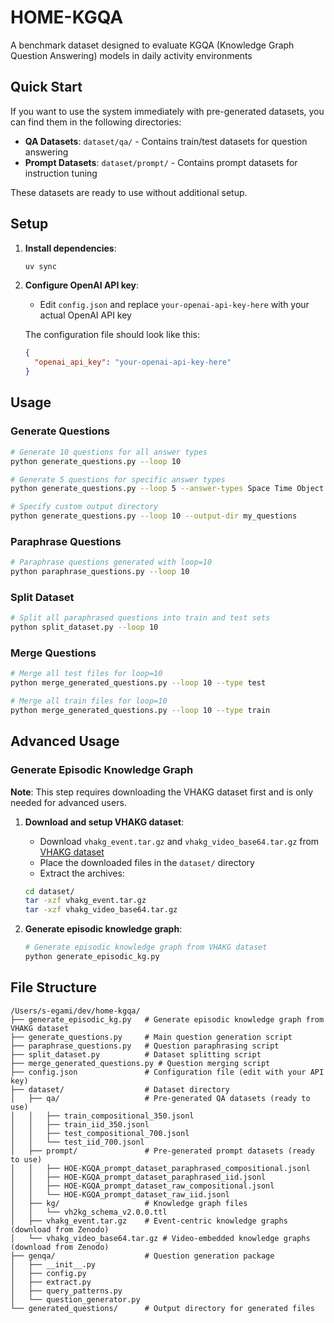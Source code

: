 # HOME-KGQA

A benchmark dataset designed to evaluate KGQA (Knowledge Graph Question Answering) models in daily activity environments

## Quick Start

If you want to use the system immediately with pre-generated datasets, you can find them in the following directories:

- **QA Datasets**: `dataset/qa/` - Contains train/test datasets for question answering
- **Prompt Datasets**: `dataset/prompt/` - Contains prompt datasets for instruction tuning

These datasets are ready to use without additional setup.

## Setup

1. **Install dependencies**:
   ```bash
   uv sync
   ```

2. **Configure OpenAI API key**:
   - Edit `config.json` and replace `your-openai-api-key-here` with your actual OpenAI API key

   The configuration file should look like this:
   ```json
   {
     "openai_api_key": "your-openai-api-key-here"
   }
   ```

## Usage

### Generate Questions
```bash
# Generate 10 questions for all answer types
python generate_questions.py --loop 10

# Generate 5 questions for specific answer types
python generate_questions.py --loop 5 --answer-types Space Time Object

# Specify custom output directory
python generate_questions.py --loop 10 --output-dir my_questions
```

### Paraphrase Questions
```bash
# Paraphrase questions generated with loop=10
python paraphrase_questions.py --loop 10
```

### Split Dataset
```bash
# Split all paraphrased questions into train and test sets
python split_dataset.py --loop 10
```

### Merge Questions
```bash
# Merge all test files for loop=10
python merge_generated_questions.py --loop 10 --type test

# Merge all train files for loop=10
python merge_generated_questions.py --loop 10 --type train
```

## Advanced Usage

### Generate Episodic Knowledge Graph

**Note**: This step requires downloading the VHAKG dataset first and is only needed for advanced users.

1. **Download and setup VHAKG dataset**:
   - Download `vhakg_event.tar.gz` and `vhakg_video_base64.tar.gz` from [VHAKG dataset](https://zenodo.org/records/11438499)
   - Place the downloaded files in the `dataset/` directory
   - Extract the archives:
   ```bash
   cd dataset/
   tar -xzf vhakg_event.tar.gz
   tar -xzf vhakg_video_base64.tar.gz
   ```

2. **Generate episodic knowledge graph**:
   ```bash
   # Generate episodic knowledge graph from VHAKG dataset
   python generate_episodic_kg.py
   ```

## File Structure

```
/Users/s-egami/dev/home-kgqa/
├── generate_episodic_kg.py   # Generate episodic knowledge graph from VHAKG dataset
├── generate_questions.py     # Main question generation script
├── paraphrase_questions.py   # Question paraphrasing script
├── split_dataset.py          # Dataset splitting script
├── merge_generated_questions.py # Question merging script
├── config.json               # Configuration file (edit with your API key)
├── dataset/                  # Dataset directory
│   ├── qa/                   # Pre-generated QA datasets (ready to use)
│   │   ├── train_compositional_350.jsonl
│   │   ├── train_iid_350.jsonl
│   │   ├── test_compositional_700.jsonl
│   │   └── test_iid_700.jsonl
│   ├── prompt/               # Pre-generated prompt datasets (ready to use)
│   │   ├── HOE-KGQA_prompt_dataset_paraphrased_compositional.jsonl
│   │   ├── HOE-KGQA_prompt_dataset_paraphrased_iid.jsonl
│   │   ├── HOE-KGQA_prompt_dataset_raw_compositional.jsonl
│   │   └── HOE-KGQA_prompt_dataset_raw_iid.jsonl
│   ├── kg/                   # Knowledge graph files
│   │   └── vh2kg_schema_v2.0.0.ttl
│   ├── vhakg_event.tar.gz    # Event-centric knowledge graphs (download from Zenodo)
│   └── vhakg_video_base64.tar.gz # Video-embedded knowledge graphs (download from Zenodo)
├── genqa/                    # Question generation package
│   ├── __init__.py
│   ├── config.py
│   ├── extract.py
│   ├── query_patterns.py
│   └── question_generator.py
└── generated_questions/      # Output directory for generated files
```
